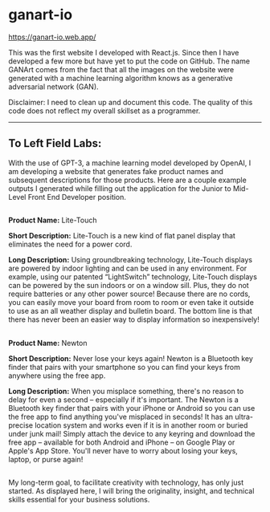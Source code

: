 # ganart-io

https://ganart-io.web.app/

This was the first website I developed with React.js. Since then I have developed a few more but have yet to put the code on GitHub.
The name GANArt comes from the fact that all the images on the website were generated with a machine learning algorithm knows as a generative adversarial network (GAN).

Disclaimer: I need to clean up and document this code. The quality of this code does not reflect my overall skillset as a programmer.
_________________________________________________________________________________________________________________________________________________________________________________

## To Left Field Labs:

With the use of GPT-3, a machine learning model developed by OpenAI, I am developing a website that generates fake product names and subsequent descriptions for those products. Here are a couple example outputs I generated while filling out the application for the Junior to Mid-Level Front End Developer position.
##
  **Product Name:**
  Lite-Touch

  **Short Description:**
  Lite-Touch is a new kind of flat panel display that eliminates the need for a power cord.

  **Long Description:**
   Using groundbreaking technology, Lite-Touch displays are powered by indoor lighting and can be used in any environment. For example, using our patented “LightSwitch”  technology, Lite-Touch displays can be powered by the sun indoors or on a window sill. Plus, they do not require batteries or any other power source! Because there are no cords, you can easily move your board from room to room or even take it outside to use as an all weather display and bulletin board. The bottom line is that there has never been an easier way to display information so inexpensively!
## 
  **Product Name:** 
  Newton

  **Short Description:**
  Never lose your keys again! Newton is a Bluetooth key finder that pairs with your smartphone so you can find your keys from anywhere using the free app.

  **Long Description:**
  When you misplace something, there's no reason to delay for even a second – especially if it's important. The Newton is a Bluetooth key finder that pairs with your iPhone or Android so you can use the free app to find anything you've misplaced in seconds! It has an ultra-precise location system and works even if it is in another room or buried under junk mail! Simply attach the device to any keyring and download the free app – available for both Android and iPhone – on Google Play or Apple's App Store. You'll never have to worry about losing your keys, laptop, or purse again!
    
##
My long-term goal, to facilitate creativity with technology, has only just started. As displayed here, I will bring the originality, insight, and technical skills essential for your business solutions.
